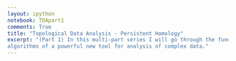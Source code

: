 ```yaml
---
layout: ipython
notebook: TDApart1
comments: True
title: "Topological Data Analysis - Persistent Homology"
excerpt: "(Part 1) In this multi-part series I will go through the fundamental mathematics and
algorithms of a powerful new tool for analysis of complex data."
---
```

